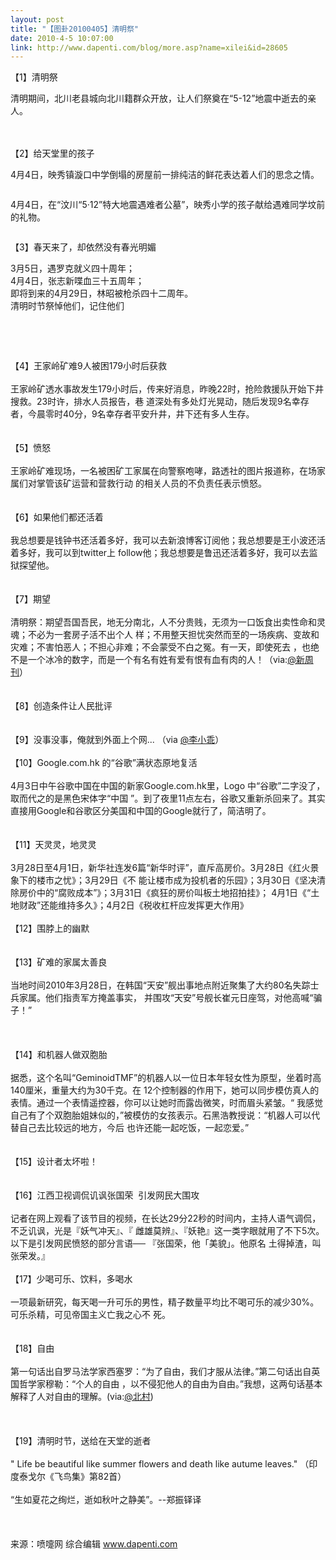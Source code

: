 ```yaml
---
layout: post
title: "【图卦20100405】清明祭"
date: 2010-4-5 10:07:00
link: http://www.dapenti.com/blog/more.asp?name=xilei&id=28605
---
```


<div class="oblog_text" align="left">
<p>
	【1】清明祭
</p>
<p>
	清明期间，北川老县城向北川籍群众开放，让人们祭奠在“5-12”地震中逝去的亲人。
</p>
<p>
	<a></a><img src="http://ptimg.org:88/dapenti/ERXsjV96/fiPmJ.jpg" alt="">　
</p>
<p>
	【2】给天堂里的孩子
</p>
<p>
	4月4日，映秀镇漩口中学倒塌的房屋前一排纯洁的鲜花表达着人们的思念之情。
</p>
<p>
	<img src="http://ptimg.org:88/dapenti/ERXsjUpq/WPuYf.jpg" alt=""> 
</p>
<p>
	4月4日，在“汶川“5·12”特大地震遇难者公墓”，映秀小学的孩子献给遇难同学坟前的礼物。
</p>
<p>
	<img src="http://ptimg.org:88/dapenti/ERXsk3bz/4r2a7.jpg" alt=""> 
</p>
<p>
	【3】春天来了，却依然没有春光明媚
</p>
<div>
	3月5日，遇罗克就义四十周年；
</div>
<div>
	4月4日，张志新喋血三十五周年；
</div>
<div>
	即将到来的4月29日，林昭被枪杀四十二周年。
</div>
<div>
	清明时节祭悼他们，记住他们
</div>
<div>
	&#160;
</div>
<p>
	<img src="http://ptimg.org:88/dapenti/ERXsky8I/13zCv1.jpg" alt=""> 
</p>
<p>
	<img src="http://ptimg.org:88/dapenti/ERXsjaK9/o2oq3.jpg" alt=""> 
</p>
<div>
	&#160;
</div>
<div>
	【4】王家岭矿难9人被困179小时后获救
</div>
<div>
	&#160;
</div>
<div>
	王家岭矿透水事故发生179小时后，传来好消息，昨晚22时，抢险救援队开始下井搜救。23时许，排水人员报告，巷
道深处有多处灯光晃动，随后发现9名幸存者，今晨零时40分，9名幸存者平安升井，井下还有多人生存。
</div>
<div>
	&#160;
</div>
<div>
	<a href="uploadfile/2010459453991.jpg" target="_blank"></a><img src="http://ptimg.org:88/dapenti/ERXsiW7b/qtQmc.jpg" alt=""><br>
</div>
<div>
	&#160;
</div>
<div>
	【5】愤怒
</div>
<div>
	&#160;
</div>
<div>
	王家岭矿难现场，一名被困矿工家属在向警察咆哮，路透社的图片报道称，在场家属们对掌管该矿运营和营救行动
的相关人员的不负责任表示愤怒。
</div>
<div>
	&#160;
</div>
<div>
	<img src="http://ptimg.org:88/dapenti/ERXsji6F/clqFW.jpg" alt=""><br>
</div>
<div>
	&#160;
</div>
<div>
	【6】如果他们都还活着
</div>
<div>
	&#160;
</div>
<div>
	我总想要是钱钟书还活着多好，我可以去新浪博客订阅他；我总想要是王小波还活着多好，我可以到twitter上
follow他；我总想要是鲁迅还活着多好，我可以去监狱探望他。
</div>
<div>
	&#160;
</div>
<div>
	<img src="http://ptimg.org:88/dapenti/ERXslpht/IewCS.jpg" alt=""><br>
</div>
<div>
	&#160;
</div>
<div>
	【7】期望
</div>
<div>
	&#160;
</div>
<div>
	清明祭：期望吾国吾民，地无分南北，人不分贵贱，无须为一口饭食出卖性命和灵魂；不必为一套房子活不出个人
样；不用整天担忧突然而至的一场疾病、变故和灾难；不害怕恶人；不担心非难；不会蒙受不白之冤。有一天，即使死去
，也绝不是一个冰冷的数字，而是一个有名有姓有爱有恨有血有肉的人！（via:<a href="http://t.sina.com.cn/1653689003">@新周刊</a>）
</div>
<div>
	&#160;
</div>
<div>
	<img src="http://ptimg.org:88/dapenti/ERXskF8R/aOoIU.jpg" alt=""><br>
</div>
<div>
	&#160;
</div>
<div>
	【8】创造条件让人民批评
</div>
<div>
	&#160;
</div>
<div>
	<img src="http://ptimg.org:88/dapenti/ERXslRXU/9zNLn.jpg" alt=""><br>
</div>
<div>
	&#160;
</div>
<div>
	【9】没事没事，俺就到外面上个网... （via <a href="http://t.sina.com.cn/n/%E6%9D%8E%E5%B0%8F%E4%B9%%0D%0A96">@李小乖</a>）
</div>
<div>
	&#160;
</div>
<div>
	<img src="http://ptimg.org:88/dapenti/ERXslrWR/xyVAw.jpg" alt=""><br>
</div>
<div>
	【10】Google.com.hk 的“谷歌”满状态原地复活
</div>
<div>
	&#160;
</div>
<div>
	4月3日中午谷歌中国在中国的新家Google.com.hk里，Logo 中“谷歌”二字没了，取而代之的是黑色宋体字“中国
”。到了夜里11点左右，谷歌又重新杀回来了。其实直接用Google和谷歌区分美国和中国的Google就行了，简洁明了。
</div>
<div>
	&#160;
</div>
<div>
	<img src="http://ptimg.org:88/dapenti/ERXslFmq/KgpNY.jpg" alt=""><br>
</div>
<div>
	&#160;
</div>
<div>
	【11】天灵灵，地灵灵
</div>
<div>
	&#160;
</div>
<div>
	3月28日至4月1日，新华社连发6篇“新华时评”，直斥高房价。3月28日《红火景象下的楼市之忧》；3月29日《不
能让楼市成为投机者的乐园》；3月30日《坚决清除房价中的“腐败成本”》；3月31日《疯狂的房价叫板土地招拍挂》；
4月1日《“土地财政”还能维持多久》；4月2日《税收杠杆应发挥更大作用》
</div>
<div>
	&#160;
</div>
<div>
	<img src="http://ptimg.org:88/dapenti/ERXslVn8/KBbUX.jpg" alt=""><br>
</div>
<div>
	【12】围脖上的幽默
</div>
<div>
	&#160;
</div>
<div>
	<img src="http://ptimg.org:88/dapenti/ERXsm30i/ftsvH.jpg" alt=""><br>
</div>
<div>
	&#160;
</div>
<div>
	【13】矿难的家属太善良
</div>
<div>
	&#160;
</div>
<div>
	当地时间2010年3月28日，在韩国“天安”舰出事地点附近聚集了大约80名失踪士兵家属。他们指责军方掩盖事实，
并围攻“天安”号舰长崔元日座驾，对他高喊“骗子！”
</div>
<div>
	&#160;
</div>
<div>
	<img src="http://ptimg.org:88/dapenti/ERXslXq1/Ujo83.jpg" alt=""><br>
</div>
<div>
	&#160;
</div>
<div>
	&#160;
</div>
<div>
	【14】和机器人做双胞胎
</div>
<div>
	&#160;
</div>
<div>
	据悉，这个名叫“GeminoidTMF”的机器人以一位日本年轻女性为原型，坐着时高140厘米，重量大约为30千克。在
12个控制器的作用下，她可以同步模仿真人的表情。通过一个表情遥控器，你可以让她时而露齿微笑，时而眉头紧皱。“
我感觉自己有了个双胞胎姐妹似的，”被模仿的女孩表示。石黑浩教授说：“机器人可以代替自己去比较远的地方，今后
也许还能一起吃饭，一起恋爱。”
</div>
<div>
	&#160;
</div>
<div>
	<img src="http://ptimg.org:88/dapenti/ERXsmbog/vNyjY.jpg" alt=""><br>
</div>
<div>
	&#160;
</div>
<div>
	【15】设计者太坏啦！
</div>
<div>
	&#160;
</div>
<div>
	<img src="http://ptimg.org:88/dapenti/ERXsmIJH/By49F.jpg" alt=""><br>
</div>
<div>
	&#160;
</div>
<div>
	【16】江西卫视调侃讥讽张国荣&#160; 引发网民大围攻
</div>
<div>
	&#160;
</div>
<div>
	记者在网上观看了该节目的视频，在长达29分22秒的时间内，主持人语气调侃，不乏讥讽，光是『妖气冲天』、『
雌雄莫辨』、『妖艳』这一类字眼就用了不下5次。以下是引发网民愤怒的部分言语── 『张国荣，他「美貌」。他原名
土得掉渣，叫张荣发。』
</div>
<div>
	&#160;
</div>
<div>
	<img src="http://ptimg.org:88/dapenti/ERXsjjgY/Q8cdn.jpg" alt=""><br>
</div>
<div>
	【17】少喝可乐、饮料，多喝水
</div>
<div>
	&#160;
</div>
<div>
	一项最新研究，每天喝一升可乐的男性，精子数量平均比不喝可乐的减少30%。可乐杀精，可见帝国主义亡我之心不
死。
</div>
<div>
	&#160;
</div>
<div>
	<img src="http://ptimg.org:88/dapenti/ERXsmT7a/DnwYq.jpg" alt=""><br>
</div>
<div>
	&#160;
</div>
<div>
	【18】自由
</div>
<div>
	&#160;
</div>
<div>
	第一句话出自罗马法学家西塞罗：“为了自由，我们才服从法律。”第二句话出自英国哲学家穆勒：“个人的自由
，以不侵犯他人的自由为自由。”我想，这两句话基本解释了人对自由的理解。(via:<a href="http://t.sina.com.cn/1217330363">@北村</a>)
</div>
<div>
	&#160;
</div>
<div>
	<img src="http://ptimg.org:88/dapenti/ERXsjJD1/15hroZ.jpg" alt=""><br>
</div>
<div>
	&#160;
</div>
<div>
	&#160;
</div>
<div>
	【19】清明时节，送给在天堂的逝者
</div>
<div>
	&#160;
</div>
<div>
	" Life be beautiful like summer flowers and death like autume leaves." （印度泰戈尔《飞鸟集》第82首）
</div>
<div>
	&#160;
</div>
<div>
	“生如夏花之绚烂，逝如秋叶之静美”。--郑振铎译
</div>
<div>
	&#160;
</div>
<div>
	<img src="http://ptimg.org:88/dapenti/ERXsy1fF/JkMtN.jpg" alt=""><br>
</div>
<div>
	&#160;
</div>
<div>
	&#160;
</div>
<div>
	来源：喷嚏网 综合编辑 <a href="http://www.dapenti.com/">www.dapenti.com</a> 
</div>
</div>